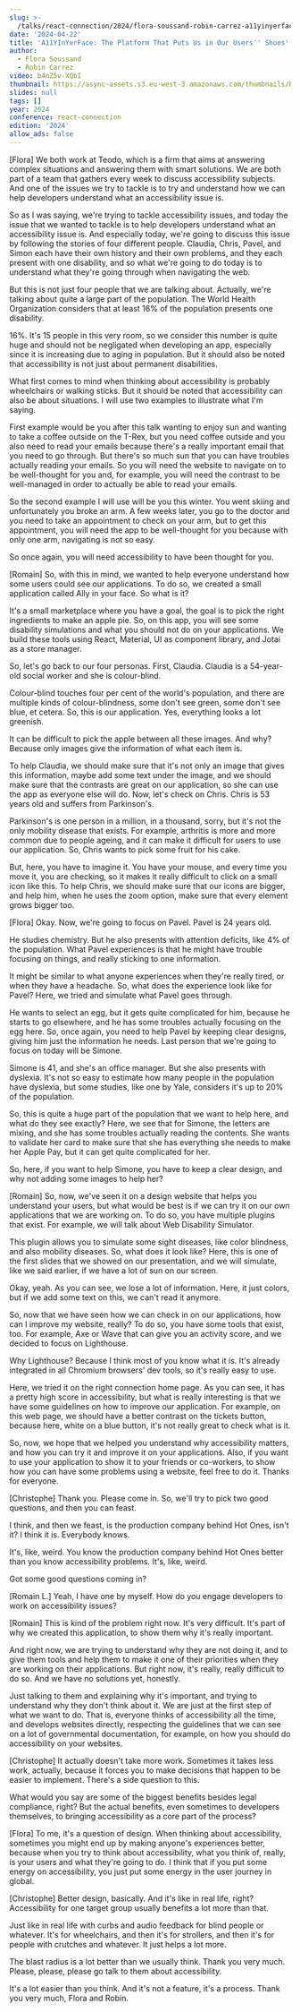 ```yaml
---
slug: >-
  /talks/react-connection/2024/flora-soussand-robin-carrez-a11yinyerface-the-platform-that-puts-us-in-our-users-shoes
date: '2024-04-22'
title: 'A11YInYerFace: The Platform That Puts Us in Our Users'' Shoes'
author:
  - Flora Soussand
  - Robin Carrez
video: b4nZ5v-XQbI
thumbnail: https://async-assets.s3.eu-west-3.amazonaws.com/thumbnails/b4nZ5v-XQbI.jpg
slides: null
tags: []
year: 2024
conference: react-connection
edition: '2024'
allow_ads: false
---
```

[Flora]
We both work at Teodo, which is a firm that aims at answering complex situations and answering them with smart solutions. We are both part of a team that gathers every week to discuss accessibility subjects. And one of the issues we try to tackle is to try and understand how we can help developers understand what an accessibility issue is.

So as I was saying, we're trying to tackle accessibility issues, and today the issue that we wanted to tackle is to help developers understand what an accessibility issue is. And especially today, we're going to discuss this issue by following the stories of four different people. Claudia, Chris, Pavel, and Simon each have their own history and their own problems, and they each present with one disability, and so what we're going to do today is to understand what they're going through when navigating the web.

But this is not just four people that we are talking about. Actually, we're talking about quite a large part of the population. The World Health Organization considers that at least 16% of the population presents one disability.

16%. It's 15 people in this very room, so we consider this number is quite huge and should not be negligated when developing an app, especially since it is increasing due to aging in population. But it should also be noted that accessibility is not just about permanent disabilities.

What first comes to mind when thinking about accessibility is probably wheelchairs or walking sticks. But it should be noted that accessibility can also be about situations. I will use two examples to illustrate what I'm saying.

First example would be you after this talk wanting to enjoy sun and wanting to take a coffee outside on the T-Rex, but you need coffee outside and you also need to read your emails because there's a really important email that you need to go through. But there's so much sun that you can have troubles actually reading your emails. So you will need the website to navigate on to be well-thought for you and, for example, you will need the contrast to be well-managed in order to actually be able to read your emails.

So the second example I will use will be you this winter. You went skiing and unfortunately you broke an arm. A few weeks later, you go to the doctor and you need to take an appointment to check on your arm, but to get this appointment, you will need the app to be well-thought for you because with only one arm, navigating is not so easy.

So once again, you will need accessibility to have been thought for you.

[Romain]
So, with this in mind, we wanted to help everyone understand how some users could see our applications. To do so, we created a small application called Ally in your face. So what is it?

It's a small marketplace where you have a goal, the goal is to pick the right ingredients to make an apple pie. So, on this app, you will see some disability simulations and what you should not do on your applications. We build these tools using React, Material, UI as component library, and Jotai as a store manager.

So, let's go back to our four personas. First, Claudia. Claudia is a 54-year-old social worker and she is colour-blind.

Colour-blind touches four per cent of the world's population, and there are multiple kinds of colour-blindness, some don't see green, some don't see blue, et cetera. So, this is our application. Yes, everything looks a lot greenish.

It can be difficult to pick the apple between all these images. And why? Because only images give the information of what each item is.

To help Claudia, we should make sure that it's not only an image that gives this information, maybe add some text under the image, and we should make sure that the contrasts are great on our application, so she can use the app as everyone else will do. Now, let's check on Chris. Chris is 53 years old and suffers from Parkinson's.

Parkinson's is one person in a million, in a thousand, sorry, but it's not the only mobility disease that exists. For example, arthritis is more and more common due to people ageing, and it can make it difficult for users to use our application. So, Chris wants to pick some fruit for his cake.

But, here, you have to imagine it. You have your mouse, and every time you move it, you are checking, so it makes it really difficult to click on a small icon like this. To help Chris, we should make sure that our icons are bigger, and help him, when he uses the zoom option, make sure that every element grows bigger too.

[Flora]
Okay. Now, we're going to focus on Pavel. Pavel is 24 years old.

He studies chemistry. But he also presents with attention deficits, like 4% of the population. What Pavel experiences is that he might have trouble focusing on things, and really sticking to one information.

It might be similar to what anyone experiences when they're really tired, or when they have a headache. So, what does the experience look like for Pavel? Here, we tried and simulate what Pavel goes through.

He wants to select an egg, but it gets quite complicated for him, because he starts to go elsewhere, and he has some troubles actually focusing on the egg here. So, once again, you need to help Pavel by keeping clear designs, giving him just the information he needs. Last person that we're going to focus on today will be Simone.

Simone is 41, and she's an office manager. But she also presents with dyslexia. It's not so easy to estimate how many people in the population have dyslexia, but some studies, like one by Yale, considers it's up to 20% of the population.

So, this is quite a huge part of the population that we want to help here, and what do they see exactly? Here, we see that for Simone, the letters are mixing, and she has some troubles actually reading the contents. She wants to validate her card to make sure that she has everything she needs to make her Apple Pay, but it can get quite complicated for her.

So, here, if you want to help Simone, you have to keep a clear design, and why not adding some images to help her?

[Romain]
So, now, we've seen it on a design website that helps you understand your users, but what would be best is if we can try it on our own applications that we are working on. To do so, you have multiple plugins that exist. For example, we will talk about Web Disability Simulator.

This plugin allows you to simulate some sight diseases, like color blindness, and also mobility diseases. So, what does it look like? Here, this is one of the first slides that we showed on our presentation, and we will simulate, like we said earlier, if we have a lot of sun on our screen.

Okay, yeah. As you can see, we lose a lot of information. Here, it just colors, but if we add some text on this, we can't read it anymore.

So, now that we have seen how we can check in on our applications, how can I improve my website, really? To do so, you have some tools that exist, too. For example, Axe or Wave that can give you an activity score, and we decided to focus on Lighthouse.

Why Lighthouse? Because I think most of you know what it is. It's already integrated in all Chromium browsers' dev tools, so it's really easy to use.

Here, we tried it on the right connection home page. As you can see, it has a pretty high score in accessibility, but what is really interesting is that we have some guidelines on how to improve our application. For example, on this web page, we should have a better contrast on the tickets button, because here, white on a blue button, it's not really great to check what is it.

So, now, we hope that we helped you understand why accessibility matters, and how you can try it and improve it on your applications. Also, if you want to use your application to show it to your friends or co-workers, to show how you can have some problems using a website, feel free to do it. Thanks for everyone.

[Christophe]
Thank you. Please come in. So, we'll try to pick two good questions, and then you can feast.

I think, and then we feast, is the production company behind Hot Ones, isn't it? I think it is. Everybody knows.

It's, like, weird. You know the production company behind Hot Ones better than you know accessibility problems. It's, like, weird.

Got some good questions coming in?

[Romain L.]
Yeah, I have one by myself. How do you engage developers to work on accessibility issues?

[Romain]
This is kind of the problem right now. It's very difficult. It's part of why we created this application, to show them why it's really important.

And right now, we are trying to understand why they are not doing it, and to give them tools and help them to make it one of their priorities when they are working on their applications. But right now, it's really, really difficult to do so. And we have no solutions yet, honestly.

Just talking to them and explaining why it's important, and trying to understand why they don't think about it. We are just at the first step of what we want to do. That is, everyone thinks of accessibility all the time, and develops websites directly, respecting the guidelines that we can see on a lot of governmental documentation, for example, on how you should do accessibility on your websites.

[Christophe]
It actually doesn't take more work. Sometimes it takes less work, actually, because it forces you to make decisions that happen to be easier to implement. There's a side question to this.

What would you say are some of the biggest benefits besides legal compliance, right? But the actual benefits, even sometimes to developers themselves, to bringing accessibility as a core part of the process?

[Flora]
To me, it's a question of design. When thinking about accessibility, sometimes you might end up by making anyone's experiences better, because when you try to think about accessibility, what you think of, really, is your users and what they're going to do. I think that if you put some energy on accessibility, you just put some energy in the user journey in global.

[Christophe]
Better design, basically. And it's like in real life, right? Accessibility for one target group usually benefits a lot more than that.

Just like in real life with curbs and audio feedback for blind people or whatever. It's for wheelchairs, and then it's for strollers, and then it's for people with crutches and whatever. It just helps a lot more.

The blast radius is a lot better than we usually think. Thank you very much. Please, please, please go talk to them about accessibility.

It's a lot easier than you think. And it's not a feature, it's a process. Thank you very much, Flora and Robin.